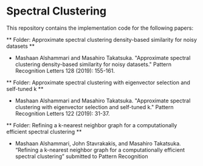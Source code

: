 # Spectral Clustering

This repository contains the implementation code for the following papers:

** Folder: Approximate spectral clustering density-based similarity for noisy datasets **
- Mashaan Alshammari and Masahiro Takatsuka. "Approximate spectral clustering density-based similarity for noisy datasets." Pattern Recognition Letters 128 (2019): 155-161.

** Folder: Approximate spectral clustering with eigenvector selection and self-tuned k **
- Mashaan Alshammari and Masahiro Takatsuka. "Approximate spectral clustering with eigenvector selection and self-tuned k." Pattern Recognition Letters 122 (2019): 31-37.

** Folder: Refining a k-nearest neighbor graph for a computationally efficient spectral clustering **
- Mashaan Alshammari, John Stavrakakis, and Masahiro Takatsuka. “Refining a k-nearest
neighbor graph for a computationally efficient spectral clustering” submitted to Pattern Recognition
